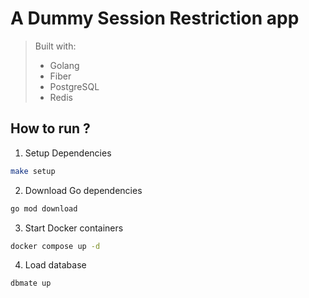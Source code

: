 # A Dummy Session Restriction app

> Built with:
> - Golang
> - Fiber
> - PostgreSQL
> - Redis

## How to run ?

1. Setup Dependencies
```bash
make setup
```
2. Download Go dependencies
```bash
go mod download
```
3. Start Docker containers
```bash
docker compose up -d
```
4. Load database
```bash
dbmate up
```
